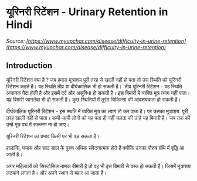 # यूरिनरी रिटेंशन - Urinary Retention in Hindi
_Source: [https://www.myupchar.com/disease/difficulty-in-urine-retention](https://www.myupchar.com/disease/difficulty-in-urine-retention)_

## Introduction
यूरिनरी रिटेंशन क्या है ?
जब हमारा मूत्राशय पूरी तरह से खाली नहीं हो पता तो उस स्थिति को यूरिनरी रिटेंशन कहते है। यह स्थिति तीव्र या दीर्घकालिक भी हो सकती है। 
तीव्र यूरिनरी रिटेंशन - यह स्थिति अचानक पैदा होती है और इसमें दर्द और असुविधा हो सकती है। इस बिमारी में व्यक्ति मूत्र त्याग नहीं पाता। यह बिमारी जानलेवा भी हो सकती है। कुछ स्थितियों में तुरंत चिकित्सा की आवशयकता हो सकती है।  
दीर्घकालिक यूरिनरी रिटेंशन - इस स्थति में व्यक्ति मूत्र का त्याग तो कर पाता है। पर उसका मूत्राशय  पूरी तरह खाली नहीं हो पाता। कभी-कभी लोगों को यह पता ही नहीं चलता की उन्हें यह बिमारी है। जब तक की उन्हें मूत्र पथ में संक्रमण ना हो जाए। 
यूरिनरी रिटेंशन का प्रभाव किसी पर भी पड़ सकता है। 
हालांकि, पचास और साठ साल के पुरुष अधिक संवेदनात्मक होते हैं क्योंकि उनका पौरुष ग्रंथि में वृद्धि आ जाती है। 
अगर महिलाओं को सिस्टोसिल नामक बीमारी है तो वह भी इस बिमारी से ग्रस्त हो सकती हैं। जिसमें मूत्राशय लटकने लगता है। और अपने स्थान से बहार आ जाता है।

